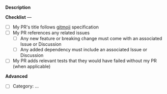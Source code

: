 **Description**

<!-- Please provide a short description and potentially linked issues justifying the need for this PR -->

<!-- * Does your PR fix a bug or regression? Check for existing issues and link them -->
<!-- * Does your PR add a new feature? Make sure to attach the related issue/discussion -->
<!-- * What problem does your PR solve? Include any relevant bug reproduction, code snippet, etc. -->

**Checklist** —

- [ ] My PR's title follows [gitmoji](https://gitmoji.dev/) specification
- [ ] My PR references any related issues
  - [ ] Any new feature or breaking change must come with an associated Issue or Discussion
  - [ ] Any added dependency must include an associated Issue or Discussion
- [ ] My PR adds relevant tests that they would have failed without my PR (when applicable)

<!-- More about contributing at https://github.com/traversable/traversable/blob/main/CONTRIBUTING.md -->

**Advanced**

<!-- How to fill the advanced section is detailed below! -->

- [ ] Category: ...

<!-- [Category] Please use one of the following categories -->
<!-- * ✨ New feature -->
<!-- * 📝 Documentation additions/revisions -->
<!-- * ✅ Test additions/revisions -->
<!-- * 🐛 Bug fixes -->
<!-- * 🧙 Type-level additions/revisions -->
<!-- * ⚡️ Performance improvements/optimizations -->
<!-- * _Other(s):_ ... -->
